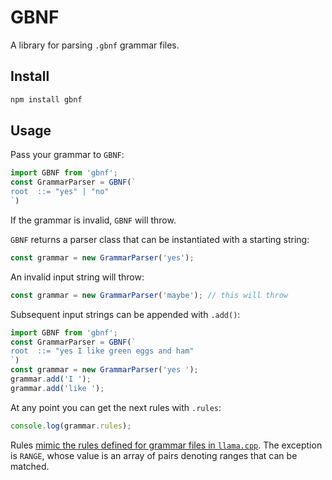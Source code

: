 # GBNF

A library for parsing `.gbnf` grammar files.

## Install

```bash
npm install gbnf
```

## Usage

Pass your grammar to `GBNF`:

```javascript
import GBNF from 'gbnf';
const GrammarParser = GBNF(`
root  ::= "yes" | "no"
`)
```

If the grammar is invalid, `GBNF` will throw.

`GBNF` returns a parser class that can be instantiated with a starting string:

```javascript
const grammar = new GrammarParser('yes');
```

An invalid input string will throw:

```javascript
const grammar = new GrammarParser('maybe'); // this will throw
```

Subsequent input strings can be appended with `.add()`:

```javascript
import GBNF from 'gbnf';
const GrammarParser = GBNF(`
root  ::= "yes I like green eggs and ham" 
`)
const grammar = new GrammarParser('yes ');
grammar.add('I ');
grammar.add('like ');
```

At any point you can get the next rules with `.rules`:

```javascript
console.log(grammar.rules);
```

Rules [mimic the rules defined for grammar files in `llama.cpp`](https://github.com/ggerganov/llama.cpp/blob/master/llama.h#L295). The exception is `RANGE`, whose value is an array of pairs denoting ranges that can be matched.
